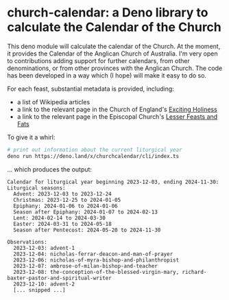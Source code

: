 # church-calendar: a Deno library to calculate the Calendar of the Church

This deno module will calculate the calendar of the Church. At the moment,
it provides the Calendar of the Anglican Church of Australia. I'm very open to
contributions adding support for further calendars, from other denominations, or from
other provinces with the Anglican Church. The code has been developed in a way
which (I hope) will make it easy to do so.

For each feast, substantial metadata is provided, including:

- a list of Wikipedia articles
- a link to the relevant page in the Church of England's [Exciting Holiness](https://www.excitingholiness.org/)
- a link to the relevant page in the Episcopal Church's [Lesser Feasts and Fats](https://www.lectionarypage.net/CalndrsIndexes/TxtIndexLFF.html)

To give it a whirl:

```bash
# print out information about the current liturgical year
deno run https://deno.land/x/churchcalendar/cli/index.ts
```

... which produces the output:

```text
Calendar for liturgical year beginning 2023-12-03, ending 2024-11-30:
Liturgical seasons:
  Advent: 2023-12-03 to 2023-12-24
  Christmas: 2023-12-25 to 2024-01-05
  Epiphany: 2024-01-06 to 2024-01-06
  Season after Epiphany: 2024-01-07 to 2024-02-13
  Lent: 2024-02-14 to 2024-03-30
  Easter: 2024-03-31 to 2024-05-18
  Season after Pentecost: 2024-05-20 to 2024-11-30

Observations:
  2023-12-03: advent-1
  2023-12-04: nicholas-ferrar-deacon-and-man-of-prayer
  2023-12-06: nicholas-of-myra-bishop-and-philanthropist
  2023-12-07: ambrose-of-milan-bishop-and-teacher
  2023-12-08: the-conception-of-the-blessed-virgin-mary, richard-baxter-pastor-and-spiritual-writer
  2023-12-10: advent-2
  [... snipped ...]
```
